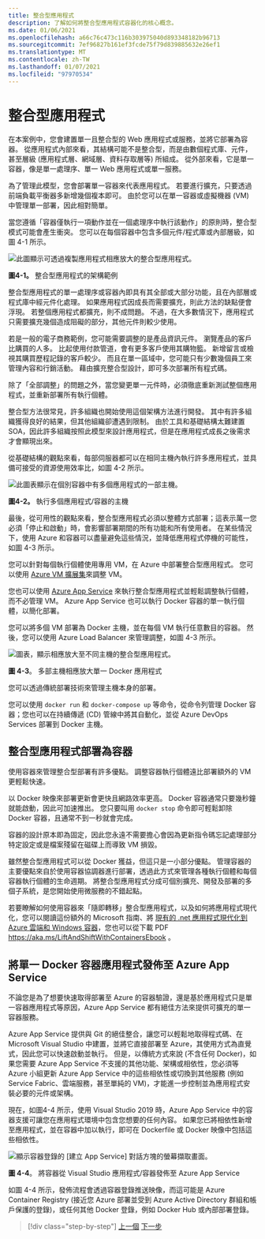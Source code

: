 ```yaml
---
title: 整合型應用程式
description: 了解如何將整合型應用程式容器化的核心概念。
ms.date: 01/06/2021
ms.openlocfilehash: a66c76c473c116b303975040d893348182b96713
ms.sourcegitcommit: 7ef96827b161ef3fcde75f79d839885632e26ef1
ms.translationtype: MT
ms.contentlocale: zh-TW
ms.lasthandoff: 01/07/2021
ms.locfileid: "97970534"
---
```

# <a name="monolithic-applications"></a>整合型應用程式

在本案例中，您會建置單一且整合型的 Web 應用程式或服務，並將它部署為容器。 從應用程式內部來看，其結構可能不是整合型，而是由數個程式庫、元件，甚至層級 (應用程式層、網域層、資料存取層等) 所組成。 從外部來看，它是單一容器，像是單一處理序、單一 Web 應用程式或單一服務。

為了管理此模型，您會部署單一容器來代表應用程式。 若要進行擴充，只要透過前端負載平衡器多新增幾個複本即可。 由於您可以在單一容器或虛擬機器 (VM) 中管理單一部署，因此相對簡單。

當您遵循「容器僅執行一項動作並在一個處理序中執行該動作」的原則時，整合型模式可能會產生衝突。 您可以在每個容器中包含多個元件/程式庫或內部層級，如圖 4-1 所示。

![此圖顯示可透過複製應用程式相應放大的整合型應用程式。](./media/monolithic-applications/monolithic-application-architecture-example.png)

**圖4-1。** 整合型應用程式的架構範例

整合型應用程式的單一處理序或容器內即具有其全部或大部分功能，且在內部層或程式庫中經元件化處理。 如果應用程式因成長而需要擴充，則此方法的缺點便會浮現。 若整個應用程式都擴充，則不成問題。 不過，在大多數情況下，應用程式只需要擴充幾個造成阻礙的部分，其他元件則較少使用。

若是一般的電子商務範例，您可能需要調整的是產品資訊元件。 瀏覽產品的客戶比購買的人多。 比起使用付款管道，會有更多客戶使用其購物籃。 新增留言或檢視其購買歷程記錄的客戶較少。 而且在單一區域中，您可能只有少數幾個員工來管理內容和行銷活動。 藉由擴充整合型設計，即可多次部署所有程式碼。

除了「全部調整」的問題之外，當您變更單一元件時，必須徹底重新測試整個應用程式，並重新部署所有執行個體。

整合型方法很常見，許多組織也開始使用這個架構方法進行開發。 其中有許多組織獲得良好的結果，但其他組織卻遭遇到限制。 由於工具和基礎結構太難建置 SOA，因此許多組織按照此模型來設計應用程式，但是在應用程式成長之後需求才會顯現出來。

從基礎結構的觀點來看，每部伺服器都可以在相同主機內執行許多應用程式，並具備可接受的資源使用效率比，如圖 4-2 所示。

![此圖表顯示在個別容器中有多個應用程式的一部主機。](./media/monolithic-applications/host-with-multiple-apps-containers.png)

**圖4-2。** 執行多個應用程式/容器的主機

最後，從可用性的觀點來看，整合型應用程式必須以整體方式部署；這表示萬一您必須「停止和啟動」時，會影響部署期間的所有功能和所有使用者。 在某些情況下，使用 Azure 和容器可以盡量避免這些情況，並降低應用程式停機的可能性，如圖 4-3 所示。

您可以針對每個執行個體使用專用 VM，在 Azure 中部署整合型應用程式。 您可以使用 [Azure VM 擴展集](/azure/virtual-machine-scale-sets/)來調整 VM。

您也可以使用 [Azure App Service](https://azure.microsoft.com/services/app-service/) 來執行整合型應用程式並輕鬆調整執行個體，而不必管理 VM。 Azure App Service 也可以執行 Docker 容器的單一執行個體，以簡化部署。

您可以將多個 VM 部署為 Docker 主機，並在每個 VM 執行任意數目的容器。 然後，您可以使用 Azure Load Balancer 來管理調整，如圖 4-3 所示。

![圖表，顯示相應放大至不同主機的整合型應用程式。](./media/monolithic-applications/multiple-hosts-from-single-docker-container.png)

**圖 4-3**。 多部主機相應放大單一 Docker 應用程式

您可以透過傳統部署技術來管理主機本身的部署。

您可以使用 `docker run` 和 `docker-compose up` 等命令，從命令列管理 Docker 容器；您也可以在持續傳遞 (CD) 管線中將其自動化，並從 Azure DevOps Services 部署到 Docker 主機。

## <a name="monolithic-application-deployed-as-a-container"></a>整合型應用程式部署為容器

使用容器來管理整合型部署有許多優點。 調整容器執行個體遠比部署額外的 VM 更輕鬆快速。

以 Docker 映像來部署更新會更快且網路效率更高。 Docker 容器通常只要幾秒鐘就能啟動，因此可加速推出。 您只要叫用 `docker stop` 命令即可輕鬆卸除 Docker 容器，且通常不到一秒就會完成。

容器的設計原本即為固定，因此您永遠不需要擔心會因為更新指令碼忘記處理部分特定設定或是檔案殘留在磁碟上而導致 VM 損毀。

雖然整合型應用程式可以從 Docker 獲益，但這只是一小部分優點。 管理容器的主要優點來自於使用容器協調器進行部署，透過此方式來管理各種執行個體和每個容器執行個體的生命週期。 將整合型應用程式分成可個別擴充、開發及部署的多個子系統，是您開始使用微服務的不錯起點。

若要瞭解如何使用容器來「隨即轉移」整合型應用程式，以及如何將應用程式現代化，您可以閱讀這份額外的 Microsoft 指南、將 [現有的 .net 應用程式現代化到 Azure 雲端和 Windows 容器](../../modernize-with-azure-containers/index.md)，您也可以從下載 PDF <https://aka.ms/LiftAndShiftWithContainersEbook> 。

## <a name="publish-a-single-docker-container-app-to-azure-app-service"></a>將單一 Docker 容器應用程式發佈至 Azure App Service

不論您是為了想要快速取得部署至 Azure 的容器驗證，還是基於應用程式只是單一容器應用程式等原因，Azure App Service 都有絕佳方法來提供可擴充的單一容器服務。

Azure App Service 提供與 Git 的絕佳整合，讓您可以輕鬆地取得程式碼、在 Microsoft Visual Studio 中建置，並將它直接部署至 Azure，其使用方式為直覺式，因此您可以快速啟動並執行。 但是，以傳統方式來說 (不含任何 Docker)，如果您需要 Azure App Service 不支援的其他功能、架構或相依性，您必須等 Azure 小組更新 Azure App Service 中的這些相依性或切換到其他服務 (例如 Service Fabric、雲端服務，甚至單純的 VM)，才能進一步控制並為應用程式安裝必要的元件或架構。

現在，如圖4-4 所示，使用 Visual Studio 2019 時，Azure App Service 中的容器支援可讓您在應用程式環境中包含您想要的任何內容。 如果您已將相依性新增至應用程式，並在容器中加以執行，即可在 Dockerfile 或 Docker 映像中包括這些相依性。

![顯示容器登錄的 [建立 App Service] 對話方塊的螢幕擷取畫面。](./media/monolithic-applications/publish-azure-app-service-container.png)

**圖 4-4**。 將容器從 Visual Studio 應用程式/容器發佈至 Azure App Service

如圖 4-4 所示，發佈流程會透過容器登錄推送映像，而這可能是 Azure Container Registry (接近您 Azure 部署並受到 Azure Active Directory 群組和帳戶保護的登錄)，或任何其他 Docker 登錄，例如 Docker Hub 或內部部署登錄。

>[!div class="step-by-step"]
>[上一個](common-container-design-principles.md) 
>[下一步](state-and-data-in-docker-applications.md)
